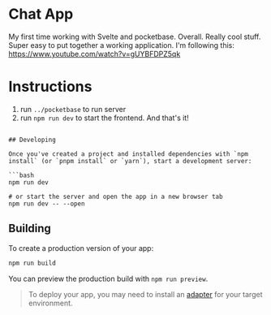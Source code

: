 # Chat App
My first time working with Svelte and pocketbase. Overall. Really cool stuff. Super easy to put together a working application. I'm following this: https://www.youtube.com/watch?v=gUYBFDPZ5qk

# Instructions
1. run `../pocketbase` to run server
2. run `npm run dev` to start the frontend. And that's it!
```

## Developing

Once you've created a project and installed dependencies with `npm install` (or `pnpm install` or `yarn`), start a development server:

```bash
npm run dev

# or start the server and open the app in a new browser tab
npm run dev -- --open
```

## Building

To create a production version of your app:

```bash
npm run build
```

You can preview the production build with `npm run preview`.

> To deploy your app, you may need to install an [adapter](https://kit.svelte.dev/docs/adapters) for your target environment.
